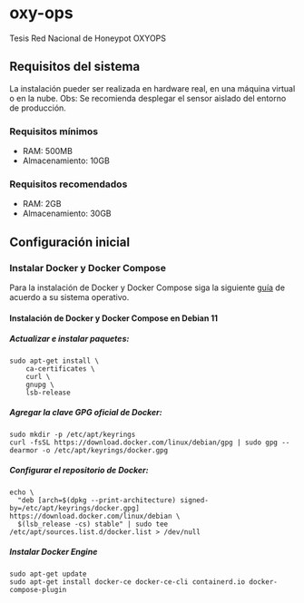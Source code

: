 # oxy-ops
Tesis Red Nacional de Honeypot OXYOPS
## Requisitos del sistema
La instalación pueder ser realizada en hardware real, en una máquina virtual o en la nube. 
Obs: Se recomienda desplegar el sensor aislado del entorno de producción.
### Requisitos mínimos
- RAM: 500MB
- Almacenamiento: 10GB
### Requisitos recomendados
- RAM: 2GB
- Almacenamiento: 30GB
## Configuración inicial
### Instalar Docker y Docker Compose
Para la instalación de Docker y Docker Compose siga la siguiente [guía](https://docs.docker.com/engine/install/) de acuerdo a su sistema operativo.
#### Instalación de Docker y Docker Compose en Debian 11
##### Actualizar e instalar paquetes:
```sudo apt-get update
sudo apt-get install \
    ca-certificates \
    curl \
    gnupg \
    lsb-release
```
##### Agregar la clave GPG oficial de Docker:
```
sudo mkdir -p /etc/apt/keyrings
curl -fsSL https://download.docker.com/linux/debian/gpg | sudo gpg --dearmor -o /etc/apt/keyrings/docker.gpg
```
##### Configurar el repositorio de Docker:
```
echo \
  "deb [arch=$(dpkg --print-architecture) signed-by=/etc/apt/keyrings/docker.gpg] https://download.docker.com/linux/debian \
  $(lsb_release -cs) stable" | sudo tee /etc/apt/sources.list.d/docker.list > /dev/null
```
##### Instalar Docker Engine
```
sudo apt-get update
sudo apt-get install docker-ce docker-ce-cli containerd.io docker-compose-plugin
```
